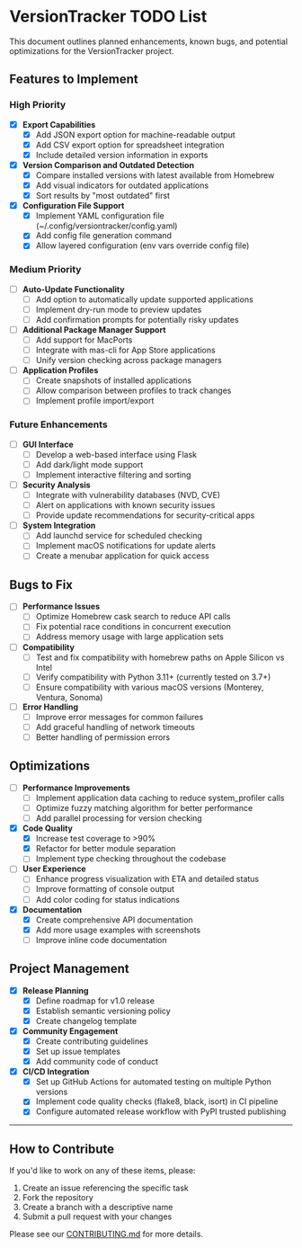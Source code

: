 # VersionTracker TODO List

This document outlines planned enhancements, known bugs, and potential optimizations for the VersionTracker project.

## Features to Implement

### High Priority

- [x] **Export Capabilities**
  - [x] Add JSON export option for machine-readable output
  - [x] Add CSV export option for spreadsheet integration
  - [x] Include detailed version information in exports

- [x] **Version Comparison and Outdated Detection**
  - [x] Compare installed versions with latest available from Homebrew
  - [x] Add visual indicators for outdated applications
  - [x] Sort results by "most outdated" first

- [x] **Configuration File Support**
  - [x] Implement YAML configuration file (~/.config/versiontracker/config.yaml)
  - [x] Add config file generation command
  - [x] Allow layered configuration (env vars override config file)

### Medium Priority

- [ ] **Auto-Update Functionality**
  - [ ] Add option to automatically update supported applications
  - [ ] Implement dry-run mode to preview updates
  - [ ] Add confirmation prompts for potentially risky updates

- [ ] **Additional Package Manager Support**
  - [ ] Add support for MacPorts
  - [ ] Integrate with mas-cli for App Store applications
  - [ ] Unify version checking across package managers

- [ ] **Application Profiles**
  - [ ] Create snapshots of installed applications
  - [ ] Allow comparison between profiles to track changes
  - [ ] Implement profile import/export

### Future Enhancements

- [ ] **GUI Interface**
  - [ ] Develop a web-based interface using Flask
  - [ ] Add dark/light mode support
  - [ ] Implement interactive filtering and sorting

- [ ] **Security Analysis**
  - [ ] Integrate with vulnerability databases (NVD, CVE)
  - [ ] Alert on applications with known security issues
  - [ ] Provide update recommendations for security-critical apps

- [ ] **System Integration**
  - [ ] Add launchd service for scheduled checking
  - [ ] Implement macOS notifications for update alerts
  - [ ] Create a menubar application for quick access

## Bugs to Fix

- [ ] **Performance Issues**
  - [ ] Optimize Homebrew cask search to reduce API calls
  - [ ] Fix potential race conditions in concurrent execution
  - [ ] Address memory usage with large application sets

- [ ] **Compatibility**
  - [ ] Test and fix compatibility with homebrew paths on Apple Silicon vs Intel
  - [ ] Verify compatibility with Python 3.11+ (currently tested on 3.7+)
  - [ ] Ensure compatibility with various macOS versions (Monterey, Ventura, Sonoma)

- [ ] **Error Handling**
  - [ ] Improve error messages for common failures
  - [ ] Add graceful handling of network timeouts
  - [ ] Better handling of permission errors

## Optimizations

- [ ] **Performance Improvements**
  - [ ] Implement application data caching to reduce system_profiler calls
  - [ ] Optimize fuzzy matching algorithm for better performance
  - [ ] Add parallel processing for version checking

- [x] **Code Quality**
  - [x] Increase test coverage to >90%
  - [x] Refactor for better module separation
  - [ ] Implement type checking throughout the codebase

- [ ] **User Experience**
  - [ ] Enhance progress visualization with ETA and detailed status
  - [ ] Improve formatting of console output
  - [ ] Add color coding for status indications

- [x] **Documentation**
  - [x] Create comprehensive API documentation
  - [x] Add more usage examples with screenshots
  - [ ] Improve inline code documentation

## Project Management

- [x] **Release Planning**
  - [x] Define roadmap for v1.0 release
  - [x] Establish semantic versioning policy
  - [x] Create changelog template

- [x] **Community Engagement**
  - [x] Create contributing guidelines
  - [x] Set up issue templates
  - [x] Add community code of conduct

- [x] **CI/CD Integration**
  - [x] Set up GitHub Actions for automated testing on multiple Python versions
  - [x] Implement code quality checks (flake8, black, isort) in CI pipeline
  - [x] Configure automated release workflow with PyPI trusted publishing

---

## How to Contribute

If you'd like to work on any of these items, please:
1. Create an issue referencing the specific task
2. Fork the repository
3. Create a branch with a descriptive name
4. Submit a pull request with your changes

Please see our [CONTRIBUTING.md](CONTRIBUTING.md) for more details.
